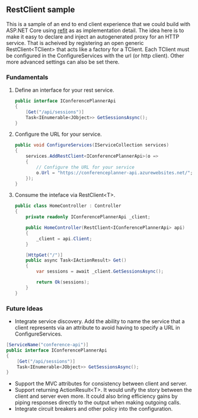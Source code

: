 ## RestClient sample

This is a sample of an end to end client experience that we could build with ASP.NET Core using [refit](https://github.com/paulcbetts/refit) as as implementation detail.
The idea here is to make it easy to declare and inject an autogenerated proxy for an HTTP service. That is acheived by registering an
open generic RestClient\<TClient\> that acts like a factory for a TClient. Each TClient must be configured in the ConfigureServices with the url (or http client). Other more advanced settings can also be set there.

### Fundamentals

1. Define an interface for your rest service.
    ````csharp
    public interface IConferencePlannerApi
    {
        [Get("/api/sessions")]
        Task<IEnumerable<JObject>> GetSessionsAsync();
    }
    ````

1. Configure the URL for your service.
    ```csharp
    public void ConfigureServices(IServiceCollection services)
    {
        services.AddRestClient<IConferencePlannerApi>(o =>
        {
            // Configure the URL for your service
            o.Url = "https://conferenceplanner-api.azurewebsites.net/";
        });
    }
    ```
1. Consume the inteface via RestClient\<T\>.
    ```csharp
    public class HomeController : Controller
    {
        private readonly IConferencePlannerApi _client;

        public HomeController(RestClient<IConferencePlannerApi> api)
        {
            _client = api.Client;
        }

        [HttpGet("/")]
        public async Task<IActionResult> Get()
        {
            var sessions = await _client.GetSessionsAsync();

            return Ok(sessions);
        }
    }
    ```

### Future Ideas
- Integrate service discovery. Add the ability to name the service that a client represents via an attribute to avoid having to specify a URL in ConfigureServices.

```csharp
[ServiceName("conference-api")]
public interface IConferencePlannerApi
{
    [Get("/api/sessions")]
    Task<IEnumerable<JObject>> GetSessionsAsync();
}
```
- Support the MVC attributes for consistency between client and server.
- Support returning ActionResult\<T\>. It would unify the story between the client and server even more. It could also bring efficiency gains by piping responses directly to the output when making outgoing calls.
- Integrate circuit breakers and other policy into the configuration.
